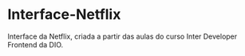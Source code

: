 # Interface-Netflix
Interface da Netflix, criada a partir das aulas do curso Inter Developer Frontend da DIO.
